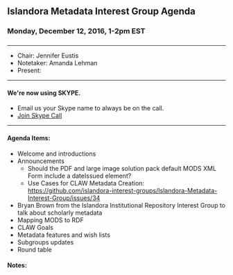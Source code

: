 ## Islandora Metadata Interest Group Agenda
### Monday, December 12, 2016, 1-2pm EST
### 
---
* Chair: Jennifer Eustis
* Notetaker: Amanda Lehman
* Present: 

---

#### We're now using SKYPE.  
* Email us your Skype name to always be on the call.
* [Join Skype Call](https://join.skype.com/xnJ0pUXIW3h6)

---

#### Agenda Items:
* Welcome and introductions
* Announcements  
  * Should the PDF and large image solution pack default MODS XML Form include a dateIssued element?
  * Use Cases for CLAW Metadata Creation: https://github.com/islandora-interest-groups/Islandora-Metadata-Interest-Group/issues/34
* Bryan Brown from the Islandora Institutional Repository Interest Group to talk about scholarly metadata
* Mapping MODS to RDF
* CLAW Goals
* Metadata features and wish lists
* Subgroups updates
* Round table

#### Notes:

